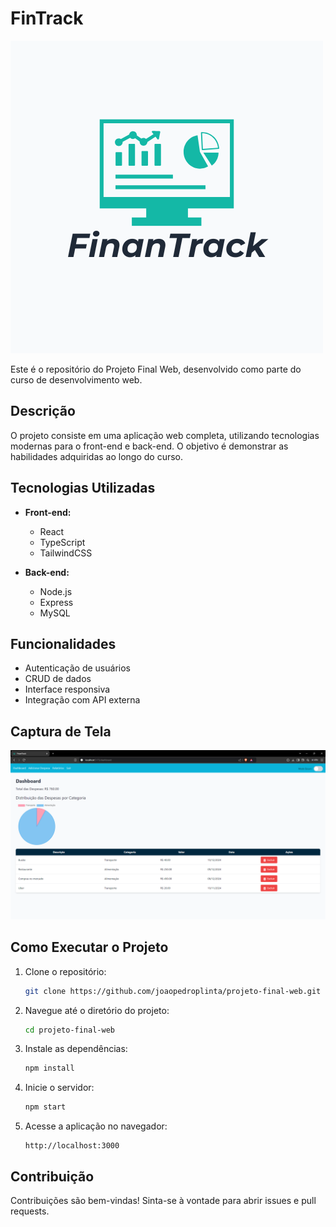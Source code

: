 # FinTrack
![Logo do Projeto](frontend/src/assets/logo.png)

Este é o repositório do Projeto Final Web, desenvolvido como parte do curso de desenvolvimento web.

## Descrição

O projeto consiste em uma aplicação web completa, utilizando tecnologias modernas para o front-end e back-end. O objetivo é demonstrar as habilidades adquiridas ao longo do curso.

## Tecnologias Utilizadas

- **Front-end:**
     - React
     - TypeScript
     - TailwindCSS

- **Back-end:**
     - Node.js
     - Express
     - MySQL

## Funcionalidades

- Autenticação de usuários
- CRUD de dados
- Interface responsiva
- Integração com API externa

## Captura de Tela

![Captura de Tela do Projeto](frontend/src/assets/tela_dashboard.png)

## Como Executar o Projeto

1. Clone o repositório:
      ```bash
      git clone https://github.com/joaopedroplinta/projeto-final-web.git
      ```

2. Navegue até o diretório do projeto:
      ```bash
      cd projeto-final-web
      ```

3. Instale as dependências:
      ```bash
      npm install
      ```

4. Inicie o servidor:
      ```bash
      npm start
      ```

5. Acesse a aplicação no navegador:
      ```
      http://localhost:3000
      ```

## Contribuição

Contribuições são bem-vindas! Sinta-se à vontade para abrir issues e pull requests.
